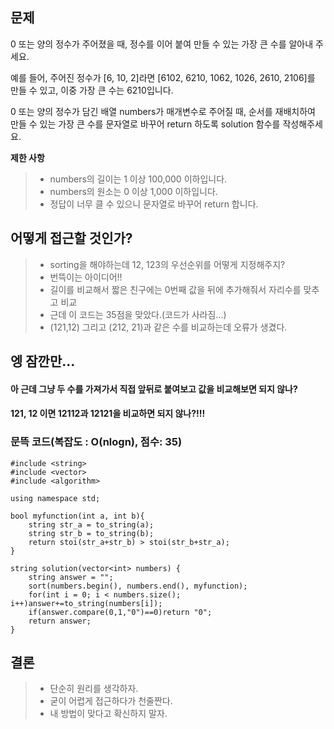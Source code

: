 ## 문제

0 또는 양의 정수가 주어졌을 때, 정수를 이어 붙여 만들 수 있는 가장 큰 수를 알아내 주세요.

예를 들어, 주어진 정수가 [6, 10, 2]라면 [6102, 6210, 1062, 1026, 2610, 2106]를 만들 수 있고, 이중 가장 큰 수는 6210입니다.

0 또는 양의 정수가 담긴 배열 numbers가 매개변수로 주어질 때, 순서를 재배치하여 만들 수 있는 가장 큰 수를 문자열로 바꾸어 return 하도록 solution 함수를 작성해주세요.

**제한 사항**
>* numbers의 길이는 1 이상 100,000 이하입니다.
>* numbers의 원소는 0 이상 1,000 이하입니다.
>* 정답이 너무 클 수 있으니 문자열로 바꾸어 return 합니다.


## 어떻게 접근할 것인가?

>* sorting을 해야하는데 12, 123의 우선순위를 어떻게 지정해주지?
>* 번뜩이는 아이디어!! 
>* 길이를 비교해서 짧은 친구에는 0번째 값을 뒤에 추가해줘서 자리수를 맞추고 비교
>* 근데 이 코드는 35점을 맞았다.(코드가 사라짐...)
>* (121,12) 그리고 (212, 21)과 같은 수를 비교하는데 오류가 생겼다.

## 엥 잠깐만...
#### 아 근데 그냥 두 수를 가져가서 직접 앞뒤로 붙여보고 값을 비교해보면 되지 않나?
#### 121, 12 이면 12112과 12121을 비교하면 되지 않나?!!!

### 문뜩 코드(복잡도 : O(nlogn), 점수: 35)

    #include <string>
    #include <vector>
    #include <algorithm>

    using namespace std;

    bool myfunction(int a, int b){
        string str_a = to_string(a);
        string str_b = to_string(b);
        return stoi(str_a+str_b) > stoi(str_b+str_a);
    }

    string solution(vector<int> numbers) {
        string answer = "";
        sort(numbers.begin(), numbers.end(), myfunction);
        for(int i = 0; i < numbers.size(); i++)answer+=to_string(numbers[i]);
        if(answer.compare(0,1,"0")==0)return "0";
        return answer;
    }


## 결론

>* 단순히 원리를 생각하자.
>* 굳이 어렵게 접근하다가 천줄짠다.
>* 내 방법이 맞다고 확신하지 말자.
